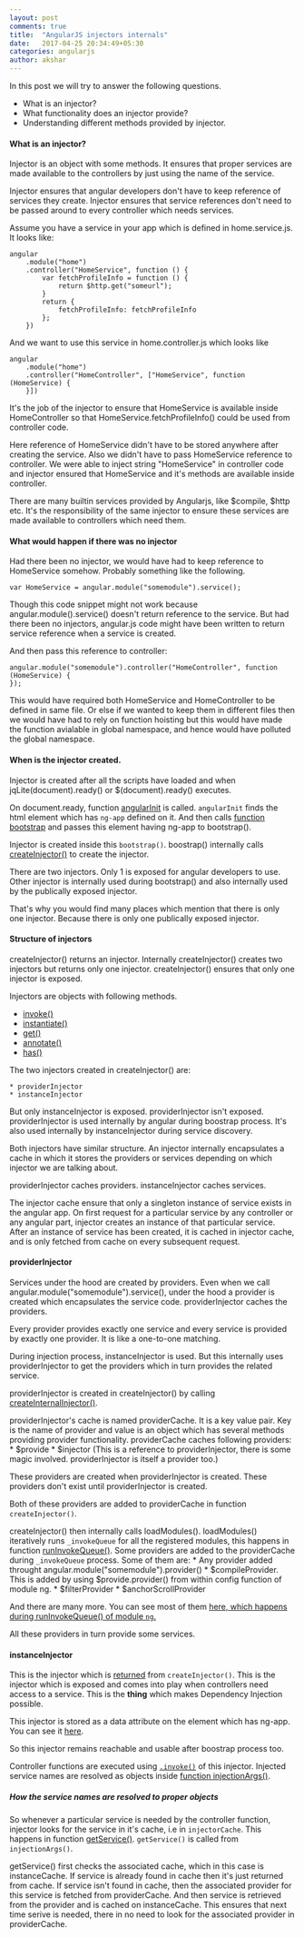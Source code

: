 ```yaml
---
layout: post
comments: true
title:  "AngularJS injectors internals"
date:   2017-04-25 20:34:49+05:30
categories: angularjs
author: akshar
---
```

In this post we will try to answer the following questions.

* What is an injector?
* What functionality does an injector provide?
* Understanding different methods provided by injector.

#### What is an injector?

Injector is an object with some methods. It ensures that proper services are made available to the controllers by just using the name of the service.

Injector ensures that angular developers don't have to keep reference of services they create. Injector ensures that service references don't need to be passed around to every controller which needs services.

Assume you have a service in your app which is defined in home.service.js. It looks like:

	angular
		.module("home")
		.controller("HomeService", function () {
			var fetchProfileInfo = function () {
				return $http.get("someurl");
			}
			return {
				fetchProfileInfo: fetchProfileInfo
			};
		})

And we want to use this service in home.controller.js which looks like

	angular
		.module("home")
		.controller("HomeController", ["HomeService", function (HomeService) {
		}])

It's the job of the injector to ensure that HomeService is available inside HomeController so that HomeService.fetchProfileInfo() could be used from controller code.

Here reference of HomeService didn't have to be stored anywhere after creating the service. Also we didn't have to pass HomeService reference to controller. We were able to inject string "HomeService" in controller code and injector ensured that HomeService and it's methods are available inside controller.

There are many builtin services provided by Angularjs, like $compile, $http etc. It's the responsibility of the same injector to ensure these services are made available to controllers which need them.

#### What would happen if there was no injector

Had there been no injector, we would have had to keep reference to HomeService somehow. Probably something like the following.

	var HomeService = angular.module("somemodule").service();

Though this code snippet might not work because angular.module().service() doesn't return reference to the service. But had there been no injectors, angular.js code might have been written to return service reference when a service is created.

And then pass this reference to controller:

	angular.module("somemodule").controller("HomeController", function (HomeService) {
	});

This would have required both HomeService and HomeController to be defined in same file. Or else if we wanted to keep them in different files then we would have had to rely on function hoisting but this would have made the function avialable in global namespace, and hence would have polluted the global namespace.

#### When is the injector created.

Injector is created after all the scripts have loaded and when jqLite(document).ready() or $(document).ready() executes.

On document.ready, function <a href="https://github.com/angular/angular.js/blob/v1.5.x/src/Angular.js#L1633" target="_blank">angularInit</a> is called. `angularInit` finds the html element which has `ng-app` defined on it. And then calls <a href="https://github.com/angular/angular.js/blob/v1.5.x/src/Angular.js#L1663" target="_blank">function bootstrap</a> and passes this element having ng-app to bootstrap().

Injector is created inside this `bootstrap()`. boostrap() internally calls <a href="https://github.com/angular/angular.js/blob/v1.5.x/src/Angular.js#L1757" target="_blank">createInjector()</a> to create the injector.

There are two injectors. Only 1 is exposed for angular developers to use. Other injector is internally used during bootstrap() and also internally used by the publically exposed injector.

That's why you would find many places which mention that there is only one injector. Because there is only one publically exposed injector.

#### Structure of injectors

createInjector() returns an injector. Internally createInjector() creates two injectors but returns only one injector. createInjector() ensures that only one injector is exposed.

Injectors are objects with following methods.

* <a href="https://github.com/angular/angular.js/blob/v1.5.x/src/auto/injector.js#L862" target="_blank">invoke()</a>
* <a href="https://github.com/angular/angular.js/blob/v1.5.x/src/auto/injector.js#L884" target="_blank">instantiate()</a>
* <a href="https://github.com/angular/angular.js/blob/v1.5.x/src/auto/injector.js#L810" target="_blank">get()</a>
* <a href="" target="_blank">annotate()</a>
* <a href="" target="_blank">has()</a>

The two injectors created in createInjector() are:

	* providerInjector
	* instanceInjector

But only instanceInjector is exposed. providerInjector isn't exposed. providerInjector is used internally by angular during boostrap process. It's also used internally by instanceInjector during service discovery.

Both injectors have similar structure. An injector internally encapsulates a cache in which it stores the providers or services depending on which injector we are talking about.

providerInjector caches providers. instanceInjector caches services.

The injector cache ensure that only a singleton instance of service exists in the angular app. On first request for a particular service by any controller or any angular part, injector creates an instance of that particular service. After an instance of service has been created, it is cached in injector cache, and is only fetched from cache on every subsequent request.

#### providerInjector

Services under the hood are created by providers. Even when we call angular.module("somemodule").service(), under the hood a provider is created which encapsulates the service code. providerInjector caches the providers.

Every provider provides exactly one service and every service is provided by exactly one provider. It is like a one-to-one matching.

During injection process, instanceInjector is used. But this internally uses providerInjector to get the providers which in turn provides the related service.

providerInjector is created in createInjector() by calling <a href="https://github.com/angular/angular.js/blob/v1.5.x/src/auto/injector.js#L664" target="_blank">createInternalInjector()</a>.

providerInjector's cache is named providerCache. It is a key value pair. Key is the name of provider and value is an object which has several methods providing provider functionality. providerCache caches following providers:
	* $provide
	* $injector (This is a reference to providerInjector, there is some magic involved. providerInjector is itself a provider too.)

These providers are created when providerInjector is created. These providers don't exist until providerInjector is created.

Both of these providers are added to providerCache in function `createInjector()`.

createInjector() then internally calls loadModules(). loadModules() iteratively runs `_invokeQueue` for all the registered modules, this happens in function <a href="https://github.com/angular/angular.js/blob/v1.5.x/src/auto/injector.js#L762" target="_blank">runInvokeQueue()</a>. Some providers are added to the providerCache during `_invokeQueue` process. Some of them are:
	* Any provider added throught angular.module("somemodule").provider()
	* $compileProvider. This is added by using $provide.provider() from within config function of module ng.
	* $filterProvider
	* $anchorScrollProvider

And there are many more. You can see most of them <a href="https://github.com/angular/angular.js/blob/v1.5.x/src/AngularPublic.js#L219" target="_blank">here, which happens during runInvokeQueue() of module `ng`.</a>

All these providers in turn provide some services.

#### instanceInjector

This is the injector which is <a href="https://github.com/angular/angular.js/blob/v1.5.x/src/auto/injector.js#L685" target="_blank">returned</a> from `createInjector()`. This is the injector which is exposed and comes into play when controllers need access to a service. This is the **thing** which makes Dependency Injection possible.

This injector is stored as a data attribute on the element which has ng-app. You can see it <a href="https://github.com/angular/angular.js/blob/v1.5.x/src/Angular.js#L1761" targt="_blank">here</a>.

So this injector remains reachable and usable after boostrap process too.

Controller functions are executed using <a href="https://github.com/angular/angular.js/blob/v1.5.x/src/auto/injector.js#L862" target="_blank">`.invoke()`</a> of this injector. Injected service names are resolved as objects inside <a href="https://github.com/angular/angular.js/blob/v1.5.x/src/auto/injector.js#L835" target="_blank">function injectionArgs()</a>.

##### How the service names are resolved to proper objects

So whenever a particular service is needed by the controller function, injector looks for the service in it's cache, i.e in `injectorCache`. This happens in function <a href="https://github.com/angular/angular.js/blob/v1.5.x/src/auto/injector.js#L810" target="_blank">getService()</a>. `getService()` is called from `injectionArgs()`.

getService() first checks the associated cache, which in this case is instanceCache. If service is already found in cache then it's just returned from cache. If service isn't found in cache, then the associated provider for this service is fetched from providerCache. And then service is retrieved from the provider and is cached on instanceCache. This ensures that next time serive is needed, there in no need to look for the associated provider in providerCache.



